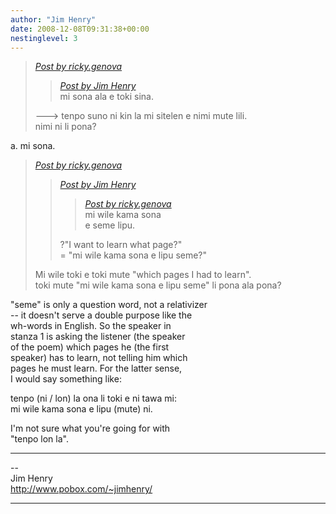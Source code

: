 ```yaml
---
author: "Jim Henry"
date: 2008-12-08T09:31:38+00:00
nestinglevel: 3
---
```

> [_Post by ricky.genova_](/kabHmGJk/toki#post3)  
> 
> > [_Post by Jim Henry_](/kabHmGJk/toki#post2)  
> > mi sona ala e toki sina.  
> > 
> 
> \---> tenpo suno ni kin la mi sitelen e nimi mute lili.  
> nimi ni li pona?  
> 

a. mi sona.  

> [_Post by ricky.genova_](/kabHmGJk/toki#post3)  
> 
> > [_Post by Jim Henry_](/kabHmGJk/toki#post2)  
> > 
> > > [_Post by ricky.genova_](/kabHmGJk/toki#post1)  
> > > mi wile kama sona  
> > > e seme lipu.  
> > > 
> > 
> > ?"I want to learn what page?"  
> > \= "mi wile kama sona e lipu seme?"  
> > 
> 
> Mi wile toki e toki mute "which pages I had to learn".  
> toki mute "mi wile kama sona e lipu seme" li pona ala pona?  
> 

"seme" is only a question word, not a relativizer  
\-- it doesn't serve a double purpose like the  
wh-words in English. So the speaker in  
stanza 1 is asking the listener (the speaker  
of the poem) which pages he (the first  
speaker) has to learn, not telling him which  
pages he must learn. For the latter sense,  
I would say something like:  
  
tenpo (ni / lon) la ona li toki e ni tawa mi:  
mi wile kama sona e lipu (mute) ni.  
  
I'm not sure what you're going for with  
"tenpo lon la".  

***

\--  
Jim Henry  
http://www.pobox.com/~jimhenry/  


***